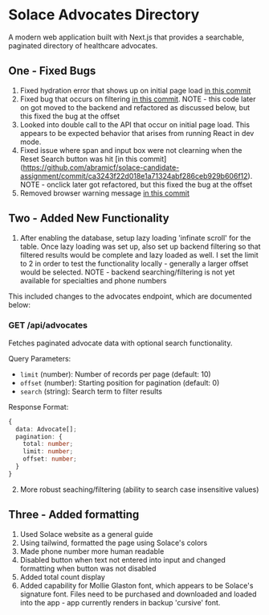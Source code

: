 # Solace Advocates Directory

A modern web application built with Next.js that provides a searchable, paginated directory of healthcare advocates.

## One - Fixed Bugs

1.  Fixed hydration error that shows up on initial page load [in this commit](https://github.com/abramicf/solace-candidate-assignment/commit/2e616e07b55139bb8e8a77d1ada4543d811e4466)
2.  Fixed bug that occurs on filtering [in this commit](https://github.com/abramicf/solace-candidate-assignment/commit/592f688bd358301087f18db57fce9f52ea778d06).  NOTE - this code later on got moved to the backend and refactored as discussed below, but this fixed the bug at the offset
3.  Looked into double call to the API that occur on initial page load.  This appears to be expected behavior that arises from running React in dev mode.
4.  Fixed issue where span and input box were not clearning when the Reset Search button was hit [in this commit] (https://github.com/abramicf/solace-candidate-assignment/commit/ca3243f22d018e1a71324abf286ceb929b606f12).  NOTE - onclick later got refactored, but this fixed the bug at the offset
5.  Removed browser warning message [in this commit](https://github.com/abramicf/solace-candidate-assignment/commit/16ed419d6f664df226091e972b7ed5e5c55c43fd)

## Two - Added New Functionality

1.  After enabling the database, setup lazy loading 'infinate scroll' for the table.  Once lazy loading was set up, also set up backend filtering so that filtered results would be complete and lazy loaded as well.  I set the limit to 2 in order to test the functionality locally - generally a larger offset would be selected.  NOTE - backend searching/filtering is not yet available for specialties and phone numbers

This included changes to the advocates endpoint, which are documented below:

### GET /api/advocates
Fetches paginated advocate data with optional search functionality.

Query Parameters:
- `limit` (number): Number of records per page (default: 10)
- `offset` (number): Starting position for pagination (default: 0)
- `search` (string): Search term to filter results

Response Format:
```typescript
{
  data: Advocate[];
  pagination: {
    total: number;
    limit: number;
    offset: number;
  }
}
```

2.  More robust seaching/filtering (ability to search case insensitive values)

## Three - Added formatting

1.  Used Solace website as a general guide
2.  Using tailwind, formatted the page using Solace's colors
3.  Made phone number more human readable
4.  Disabled button when text not entered into input and changed formatting when button was not disabled
5.  Added total count display
6.  Added capability for Mollie Glaston font, which appears to be Solace's signature font.  Files need to be purchased and downloaded and loaded into the app - app currently renders in backup 'cursive' font.
